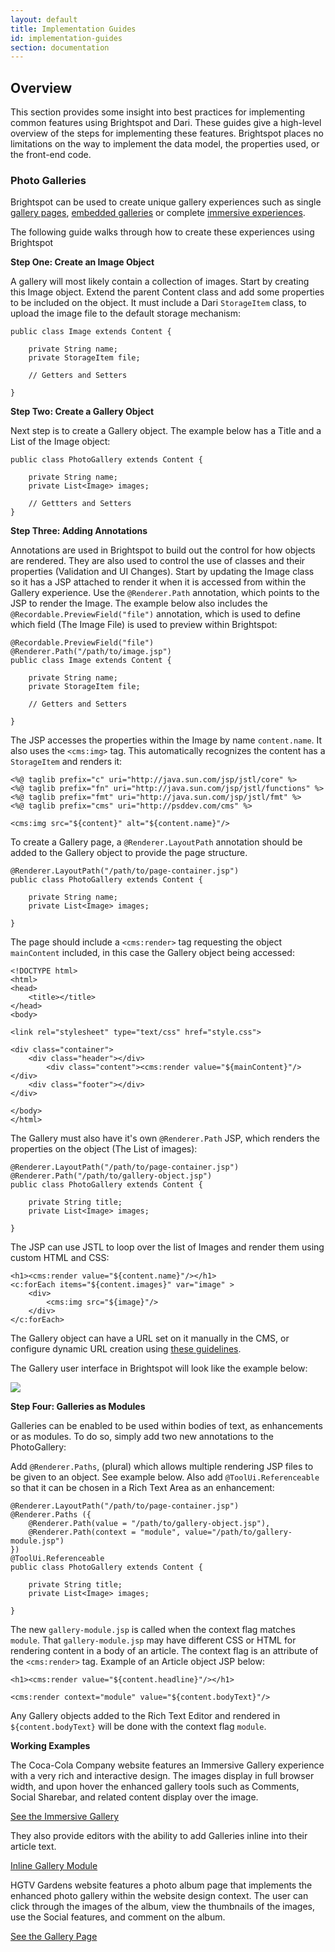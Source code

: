 ```yaml
---
layout: default
title: Implementation Guides
id: implementation-guides
section: documentation
---
```

<div markdown="1" class="span12">

## Overview

This section provides some insight into best practices for implementing common features using Brightspot and Dari. These guides give a high-level overview of the steps for implementing these features. Brightspot places no limitations on the way to implement the data model, the properties used, or the front-end code.

<h3 id="galleries">Photo Galleries</h3>

Brightspot can be used to create unique gallery experiences such as single [gallery pages](http://www.hgtvgardens.com/flowers-and-plants/20-flowers-and-plants-rabbits-hate), [embedded galleries](http://health.usnews.com/health-news/health-wellness/slideshows/12-spring-superfoods-from-leeks-to-beets) or complete [immersive experiences](http://www.coca-colacompany.com/greencommutinggallery).

The following guide walks through how to create these experiences using Brightspot


**Step One: Create an Image Object**

A gallery will most likely contain a collection of images. Start by creating this Image object. Extend the parent Content class and add some properties to be included on the object. It must include a Dari `StorageItem` class, to upload the image file to the default storage mechanism:

	public class Image extends Content {
	
		private String name;
		private StorageItem file;
		
		// Getters and Setters
	
	}

**Step Two: Create a Gallery Object**

Next step is to create a Gallery object. The example below has a Title and a List of the Image object:

	public class PhotoGallery extends Content {
		
		private String name;
    	private List<Image> images;
   
		// Gettters and Setters
	}

**Step Three: Adding Annotations**

Annotations are used in Brightspot to build out the control for how objects are rendered. They are also used to control the use of classes and their properties (Validation and UI Changes). Start by updating the Image class so it has a JSP attached to render it when it is accessed from within the Gallery experience. Use the `@Renderer.Path` annotation, which points to the JSP to render the Image. The example below also includes the `@Recordable.PreviewField("file")` annotation, which is used to define which field (The Image File) is used to preview within Brightspot:
	
	@Recordable.PreviewField("file")
	@Renderer.Path("/path/to/image.jsp")
	public class Image extends Content {
	
		private String name;
		private StorageItem file;
		
		// Getters and Setters
	
	}
	
The JSP accesses the properties within the Image by name `content.name`. It also uses the `<cms:img>` tag. This automatically recognizes the content has a `StorageItem` and renders it:	

    <%@ taglib prefix="c" uri="http://java.sun.com/jsp/jstl/core" %>
	<%@ taglib prefix="fn" uri="http://java.sun.com/jsp/jstl/functions" %>
	<%@ taglib prefix="fmt" uri="http://java.sun.com/jsp/jstl/fmt" %>
	<%@ taglib prefix="cms" uri="http://psddev.com/cms" %>
	
	<cms:img src="${content}" alt="${content.name}"/>

  
To create a Gallery page, a `@Renderer.LayoutPath` annotation should be added to the Gallery object to provide the page structure. 

	@Renderer.LayoutPath("/path/to/page-container.jsp")
	public class PhotoGallery extends Content {
		
		private String name;
    	private List<Image> images;
   
	}


The page should include a `<cms:render>` tag requesting the object `mainContent` included, in this case the Gallery object being accessed:


	<!DOCTYPE html>
	<html>
	<head>
	    <title></title>
	</head>
	<body>
	
	<link rel="stylesheet" type="text/css" href="style.css">
	
	<div class="container">
	    <div class="header"></div>
	        <div class="content"><cms:render value="${mainContent}"/></div>
	    <div class="footer"></div>
	</div>
		
	</body>
	</html>
	
The Gallery must also have it's own `@Renderer.Path` JSP, which renders the properties on the object (The List of images):
	
	@Renderer.LayoutPath("/path/to/page-container.jsp")
	@Renderer.Path("/path/to/gallery-object.jsp")
	public class PhotoGallery extends Content {
		
		private String title;
    	private List<Image> images;
   
	}
	
The JSP can use JSTL to loop over the list of Images and render them using custom HTML and CSS:

	<h1><cms:render value="${content.name}"/></h1>
	<c:forEach items="${content.images}" var="image" >
	    <div>
	        <cms:img src="${image}"/>     
	    </div>
	</c:forEach>


The Gallery object can have a URL set on it manually in the CMS, or configure dynamic URL creation using [these guidelines](/urls.html).

The Gallery user interface in Brightspot will look like the example below:

![](http://docs.brightspot.s3.amazonaws.com/new-gallery-creation.png)

**Step Four: Galleries as Modules**

Galleries can be enabled to be used within bodies of text, as enhancements or as modules. To do so, simply add two new annotations to the PhotoGallery:

Add `@Renderer.Paths`, (plural) which allows multiple rendering JSP files to be given to an object. See example below. Also add `@ToolUi.Referenceable` so that it can be chosen in a Rich Text Area as an enhancement:

	@Renderer.LayoutPath("/path/to/page-container.jsp")
	@Renderer.Paths ({
		@Renderer.Path(value = "/path/to/gallery-object.jsp"),
		@Renderer.Path(context = "module", value="/path/to/gallery-module.jsp")
	})
	@ToolUi.Referenceable
	public class PhotoGallery extends Content {
		
		private String title;
    	private List<Image> images;
   
	}
	
The new `gallery-module.jsp` is called when the context flag matches `module`. That `gallery-module.jsp` may have different CSS or HTML for rendering content in a body of an article. The context flag is an attribute of the `<cms:render>` tag. Example of an Article object JSP below:

	<h1><cms:render value="${content.headline}"/></h1>
	
	<cms:render context="module" value="${content.bodyText}"/>
	
Any Gallery objects added to the Rich Text Editor and rendered in `${content.bodyText}` will be done with the context flag `module`.

**Working Examples**

The Coca-Cola Company website features an Immersive Gallery experience with a very rich and interactive design. The images display in full browser width, and upon hover the enhanced gallery tools such as Comments, Social Sharebar, and related content display over the image. 

[See the Immersive Gallery](http://www.coca-colacompany.com/greencommutinggallery)

They also provide editors with the ability to add Galleries inline into their article text.

[Inline Gallery Module](http://www.coca-colacompany.com/stories/happiness-from-the-skies-watch-coke-drones-refresh-guest-workers-in-singapore)

HGTV Gardens website features a photo album page that implements the enhanced photo gallery within the website design context. The user can click through the images of the album, view the thumbnails of the images, use the Social features, and comment on the album. 

[See the Gallery Page](http://www.hgtvgardens.com/flowers-and-plants/20-flowers-and-plants-rabbits-hate)




</div>


